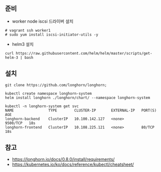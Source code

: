 
## 준비
- worker node iscsi 드라이버 설치
```
# vagrant ssh worker1
# sudo yum install iscsi-initiator-utils -y
```
- helm3 설치
```
curl https://raw.githubusercontent.com/helm/helm/master/scripts/get-helm-3 | bash
```


## 설치
```
git clone https://github.com/longhorn/longhorn; 

kubectl create namespace longhorn-system
helm install longhorn ./longhorn/chart/ --namespace longhorn-system

kubectl -n longhorn-system get svc
NAME                TYPE        CLUSTER-IP       EXTERNAL-IP   PORT(S)    AGE
longhorn-backend    ClusterIP   10.100.142.127   <none>        9500/TCP   18s
longhorn-frontend   ClusterIP   10.108.225.121   <none>        80/TCP     18s
```

## 참고
- https://longhorn.io/docs/0.8.0/install/requirements/
- https://kubernetes.io/ko/docs/reference/kubectl/cheatsheet/
